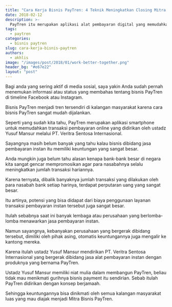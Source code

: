 ```yaml
---
title: "Cara Kerja Bisnis PayTren: 4 Teknik Meningkatkan Closing Mitra Baru PayTren ( DIJAMIN AMPUH )"
date: 2018-02-12
description: >-
  PayTren itu merupakan aplikasi alat pembayaran digital yang memudahkan transaksi apapun. PayTren didirikan oleh ustadz Yusuf Mansur dibawah bendera PT. Veritra Sentosa Internasional ( TRENI ).
tags:
  - paytren
categories:
  - bisnis paytren
slug: cara-kerja-bisnis-paytren
authors:
  - akhlis
image: "/images/post/2018/01/work-better-together.png"
header_bg: "#e67e22"
layout: "post"
---
```


Bagi anda yang sering aktif di media sosial, saya yakin Anda sudah pernah menemukan informasi atau status yang membahas tentang bisnis PayTren di timeline Facebook atau Instagram.

Bisnis PayTren menjadi tren tersendiri di kalangan masyarakat karena cara bisnis PayTren sangat mudah dijalankan.

Seperti yang sudah kita tahu, PayTren merupakan aplikasi smartphone untuk memudahkan transaksi pembayaran online yang didirikan oleh ustadz Yusuf Mansur melalui PT. Veritra Sentosa Internasional.

Sayangnya masih belum banyak yang tahu kalau bisnis dibidang jasa pembayaran instan itu memiliki keuntungan yang sangat besar.

Anda mungkin juga belum tahu alasan kenapa bank-bank besar di negara kita sangat gencar mempromosikan agar para nasabahnya selalu meningkatkan jumlah transaksi hariannya.

Karena ternyata, dibalik banyaknya jumlah transaksi yang dilakukan oleh para nasabah bank setiap harinya, terdapat perputaran uang yang sangat besar.

Itu artinya, potensi yang bisa didapat dari biaya penggunaan layanan transaksi pembayaran instan tersebut juga sangat besar.

Itulah sebabnya saat ini banyak lembaga atau perusahaan yang berlomba-lomba menawarkan jasa pembayaran instan.

Namun sayangnya, kebanyakan perusahaan yang bergerak dibidang tersebut, dimiliki oleh pihak asing, otomatis keuntungannya juga mengalir ke kantong mereka.

Karena itulah ustadz Yusuf Mansur mendirikan PT. Veritra Sentosa Internasional yang bergerak dibidang jasa alat pembayaran instan dengan produknya yang bernama PayTren.

Ustadz Yusuf Mansur memiliki niat mulia dalam membangun PayTren, beliau tidak mau menikmati gurihnya bisnis payment itu sendirian. Sebab itulah PayTren didirikan dengan konsep berjamaah.

Sehingga keuntungannya bisa dinikmati oleh semua kalangan masyarakat luas yang mau diajak menjadi Mitra Bisnis PayTren.
